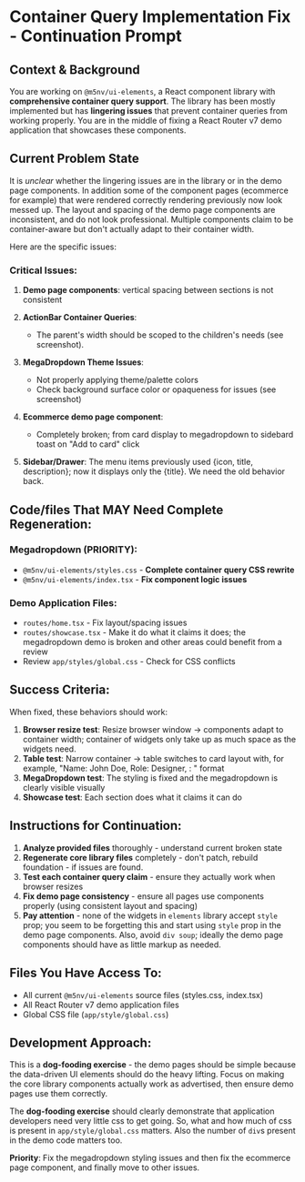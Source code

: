 # Container Query Implementation Fix - Continuation Prompt

## Context & Background

You are working on `@m5nv/ui-elements`, a React component library with
**comprehensive container query support**. The library has been mostly
implemented but has **lingering issues** that prevent container queries from
working properly. You are in the middle of fixing a React Router v7 demo
application that showcases these components.

## Current Problem State

It is _unclear_ whether the lingering issues are in the library or in the demo
page components. In addition some of the component pages (ecommerce for example)
that were rendered correctly rendering previously now look messed up. The layout
and spacing of the demo page components are inconsistent, and do not look
professional. Multiple components claim to be container-aware but don't actually
adapt to their container width.

Here are the specific issues:

### Critical Issues:

1. **Demo page components**: vertical spacing between sections is not consistent

2. **ActionBar Container Queries**:
   - The parent's width should be scoped to the children's needs (see
     screenshot).

3. **MegaDropdown Theme Issues**:
   - Not properly applying theme/palette colors
   - Check background surface color or opaqueness for issues (see screenshot)

4. **Ecommerce demo page component**:
   - Completely broken; from card display to megadropdown to sidebard toast on
     "Add to card" click

5. **Sidebar/Drawer**: The menu items previously used {icon, title,
   description}; now it displays only the {title}. We need the old behavior
   back.

## Code/files That MAY Need Complete Regeneration:

### Megadropdown (PRIORITY):

- `@m5nv/ui-elements/styles.css` - **Complete container query CSS rewrite**
- `@m5nv/ui-elements/index.tsx` - **Fix component logic issues**

### Demo Application Files:

- `routes/home.tsx` - Fix layout/spacing issues
- `routes/showcase.tsx` - Make it do what it claims it does; the megadropdown
  demo is broken and other areas could benefit from a review
- Review `app/styles/global.css` - Check for CSS conflicts

## Success Criteria:

When fixed, these behaviors should work:

1. **Browser resize test**: Resize browser window → components adapt to
   container width; container of widgets only take up as much space as the
   widgets need.
2. **Table test**: Narrow container → table switches to card layout with, for
   example, "Name: John Doe, Role: Designer, <column-name>: <cell-value>" format
3. **MegaDropdown test**: The styling is fixed and the megadropdown is clearly
   visible visually
4. **Showcase test**: Each section does what it claims it can do

## Instructions for Continuation:

1. **Analyze provided files** thoroughly - understand current broken state
2. **Regenerate core library files** completely - don't patch, rebuild
   foundation - if issues are found.
3. **Test each container query claim** - ensure they actually work when browser
   resizes
4. **Fix demo page consistency** - ensure all pages use components properly
   (using consistent layout and spacing)
5. **Pay attention** - none of the widgets in `elements` library accept `style`
   prop; you seem to be forgetting this and start using `style` prop in the demo
   page components. Also, avoid `div soup`; ideally the demo page components
   should have as little markup as needed.

## Files You Have Access To:

- All current `@m5nv/ui-elements` source files (styles.css, index.tsx)
- All React Router v7 demo application files
- Global CSS file (`app/style/global.css`)

## Development Approach:

This is a **dog-fooding exercise** - the demo pages should be simple because the
data-driven UI elements should do the heavy lifting. Focus on making the core
library components actually work as advertised, then ensure demo pages use them
correctly.

The **dog-fooding exercise** should clearly demonstrate that application
developers need very little css to get going. So, what and how much of css is
present in `app/style/global.css` matters. Also the number of `div`s present in
the demo code matters too.

**Priority**: Fix the megadropdown styling issues and then fix the ecommerce
page component, and finally move to other issues.
